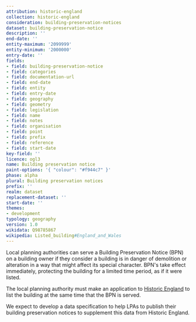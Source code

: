 ```yaml
---
attribution: historic-england
collection: historic-england
consideration: building-preservation-notices
dataset: building-preservation-notice
description: ''
end-date: ''
entity-maximum: '2099999'
entity-minimum: '2000000'
entry-date: ''
fields:
- field: building-preservation-notice
- field: categories
- field: documentation-url
- field: end-date
- field: entity
- field: entry-date
- field: geography
- field: geometry
- field: legislation
- field: name
- field: notes
- field: organisation
- field: point
- field: prefix
- field: reference
- field: start-date
key-field: ''
licence: ogl3
name: Building preservation notice
paint-options: '{ "colour": "#f944c7" }'
phase: alpha
plural: Building preservation notices
prefix: ''
realm: dataset
replacement-dataset: ''
start-date: ''
themes:
- development
typology: geography
version: 1.0
wikidata: Q98785867
wikipedia: Listed_building#England_and_Wales
---
```


Local planning authorities can serve a Building Preservation Notice (BPN) on a building owner if they consider a building
is in danger of demolition or alteration in a way that might affect its special character.
BPN's take effect immediately, protecting the building for a limited time period, as if it were listed.

The local planning authority must make an application to [Historic England](https://historicengland.org.uk/)
to list the building at the same time that the BPN is served.

We expect to develop a data specification to help LPAs to publish their building preservation notices to supplement this data from Historic England.
